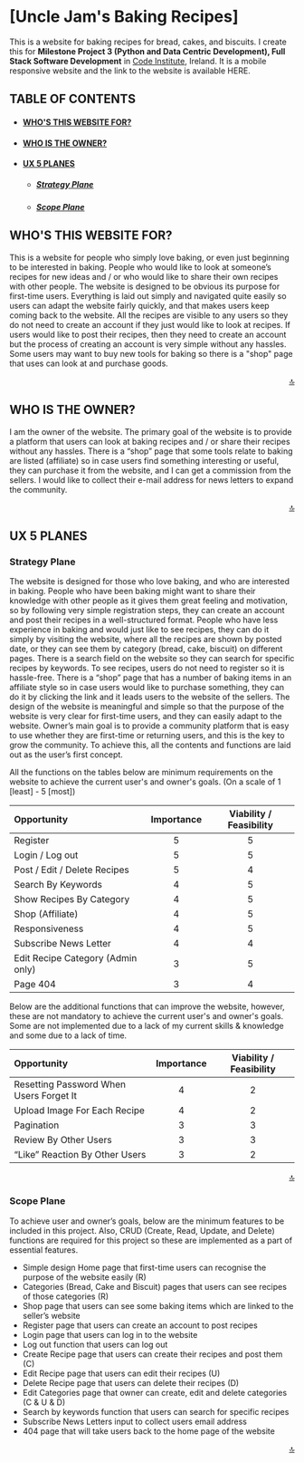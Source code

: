 # [Uncle Jam's Baking Recipes] <!--- Link of the website goes here --->
This is a website for baking recipes for bread, cakes, and biscuits. I create this for **Milestone Project 3 (Python and Data Centric Development), Full Stack Software Development** in [Code Institute](https://codeinstitute.net/), Ireland.
It is a mobile responsive website and the link to the website is available HERE. <!--- Link of the website goes here --->

## TABLE OF CONTENTS <a name="table-of-contents"></a>
* #### [WHO'S THIS WEBSITE FOR?](#whos-this-website-for-heading)
* #### [WHO IS THE OWNER?](#who-is-the-owner-heading)
* #### [UX 5 PLANES](#ux5-planes-heading)
    * ##### [Strategy Plane](#strategy-plane-heading)
    * ##### [Scope Plane](#scope-plane-heading)


## WHO'S THIS WEBSITE FOR? <a name="whos-this-website-for-heading"></a>
This is a website for people who simply love baking, or even just beginning to be interested in baking. People who would like to look at someone’s recipes for new ideas and / or who would like to share their own recipes with other people. 
The website is designed to be obvious its purpose for first-time users. Everything is laid out simply and navigated quite easily so users can adapt the website fairly quickly, and that makes users keep coming back to the website. All the recipes are visible to any users so they do not need to create an account if they just would like to look at recipes. If users would like to post their recipes, then they need to create an account but the process of creating an account is very simple without any hassles. Some users may want to buy new tools for baking so there is a "shop" page that uses can look at and purchase goods.

<div align="right"><a href="#table-of-contents">🔝</a></div>

## WHO IS THE OWNER? <a name="who-is-the-owner-heading"></a>
I am the owner of the website. The primary goal of the website is to provide a platform that users can look at baking recipes and / or share their recipes without any hassles. 
There is a “shop” page that some tools relate to baking are listed &#40;affiliate&#41; so in case users find something interesting or useful, they can purchase it from the website, and I can get a commission from the sellers. I would like to collect their e-mail address for news letters to expand the community.

<div align="right"><a href="#table-of-contents">🔝</a></div>

## UX 5 PLANES <a name="ux5-planes-heading"></a>

### Strategy Plane <a name="strategy-plane-heading"></a>

The website is designed for those who love baking, and who are interested in baking. People who have been baking might want to share their knowledge with other people as it gives them great feeling and motivation, so by following very simple registration steps, they can create an account and post their recipes in a well-structured format. People who have less experience in baking and would just like to see recipes, they can do it simply by visiting the website, where all the recipes are shown by posted date, or they can see them by category &#40;bread, cake, biscuit&#41; on different pages. There is a search field on the website so they can search for specific recipes by keywords. To see recipes, users do not need to register so it is hassle-free. There is a “shop” page that has a number of baking items in an affiliate style so in case users would like to purchase something, they can do it by clicking the link and it leads users to the website of the sellers. The design of the website is meaningful and simple so that the purpose of the website is very clear for first-time users, and they can easily adapt to the website. Owner’s main goal is to provide a community platform that is easy to use whether they are first-time or returning users, and this is the key to grow the community. To achieve this, all the contents and functions are laid out as the user’s first concept.

All the functions on the tables below are minimum requirements on the website to achieve the current user's and owner's goals. &#40;On a scale of 1 &#91;least&#93; - 5 &#91;most&#93;&#41;

| Opportunity                               | Importance | Viability / Feasibility |
| :---------------------------------------- | :--------: | :---------------------: |
| Register                                  |     5      |            5            |
| Login / Log out                           |     5      |            5            |
| Post / Edit / Delete Recipes              |     5      |            4            |
| Search By Keywords                        |     4      |            5            |
| Show Recipes By Category                  |     4      |            5            |
| Shop &#40;Affiliate&#41;                  |     4      |            5            |
| Responsiveness                            |     4      |            5            |
| Subscribe News Letter                     |     4      |            4            |
| Edit Recipe Category &#40;Admin only&#41; |     3      |            5            |
| Page 404                                  |     3      |            4            |

Below are the additional functions that can improve the website, however, these are not mandatory to achieve the current user's and owner's goals. Some are not implemented due to a lack of my current skills & knowledge and some due to a lack of time.

| Opportunity                             | Importance | Viability / Feasibility |
| :-------------------------------------- | :--------: | :---------------------: |
| Resetting Password When Users Forget It |     4      |            2            |
| Upload Image For Each Recipe            |     4      |            2            |
| Pagination                              |     3      |            3            |
| Review By Other Users                   |     3      |            3            |
| “Like” Reaction By Other Users          |     3      |            2            |

<div align="right"><a href="#table-of-contents">🔝</a></div>

### Scope Plane <a name="scope-plane-heading"></a>
To achieve user and owner’s goals, below are the minimum features to be included in this project. Also, CRUD &#40;Create, Read, Update, and Delete&#41; functions are required for this project so these are implemented as a part of essential features. 
*	Simple design Home page that first-time users can recognise the purpose of the website easily &#40;R&#41;
*	Categories &#40;Bread, Cake and Biscuit&#41; pages that users can see recipes of those categories &#40;R&#41; 
*	Shop page that users can see some baking items which are linked to the seller’s website
*	Register page that users can create an account to post recipes
*	Login page that users can log in to the website 
*	Log out function that users can log out
*	Create Recipe page that users can create their recipes and post them &#40;C&#41;
*	Edit Recipe page that users can edit their recipes &#40;U&#41;
*	Delete Recipe page that users can delete their recipes &#40;D&#41;
*	Edit Categories page that owner can create, edit and delete categories &#40;C & U & D&#41;
*	Search by keywords function that users can search for specific recipes
*	Subscribe News Letters input to collect users email address
*	404 page that will take users back to the home page of the website  

<div align="right"><a href="#table-of-contents">🔝</a></div>
